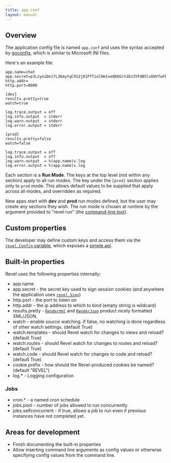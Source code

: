 ```yaml
---
title: app.conf
layout: manual
---
```


## Overview

The application config file is named `app.conf` and uses the syntax accepted by
[goconfig](https://github.com/robfig/config), which is similar to Microsoft
INI files.

Here's an example file:

	app.name=chat
	app.secret=pJLzyoiDe17L36mytqC912j81PfTiolHm1veQK6Grn1En3YFdB5lvEHVTwFEaWvj
	http.addr=
	http.port=9000

	[dev]
	results.pretty=true
	watch=true

	log.trace.output = off
	log.info.output  = stderr
	log.warn.output  = stderr
	log.error.output = stderr

	[prod]
	results.pretty=false
	watch=false

	log.trace.output = off
	log.info.output  = off
	log.warn.output  = %(app.name)s.log
	log.error.output = %(app.name)s.log

Each section is a **Run Mode**.  The keys at the top level (not within any
section) apply to all run modes.  The key under the `[prod]` section applies
only to `prod` mode.  This allows default values to be supplied that apply
across all modes, and overridden as required.

New apps start with **dev** and **prod** run modes defined, but the user may
create any sections they wish.  The run mode is chosen at runtime by the
argument provided to "revel run" (the [command-line tool](tool.html)).

## Custom properties

The developer may define custom keys and access them via the
[`revel.Config` variable](../docs/godoc/revel.html#variables), which exposes a
[simple api](../docs/godoc/config.html).

## Built-in properties

Revel uses the following properties internally:
* app.name
* app.secret - the secret key used to sign session cookies (and anywhere the
  application uses [`revel.Sign`](../docs/godoc/util.html#Sign))
* http.port - the port to listen on
* http.addr - the ip address to which to bind (empty string is wildcard)
* results.pretty - [`RenderXml`](../docs/godoc/controller.html#RenderXml) and
  [`RenderJson`](../docs/godoc/controller.html#RenderJson) product nicely formatted
  XML/JSON.
* watch - enable source watching.  if false, no watching is done regardless of other watch settings.  (default True)
* watch.templates - should Revel watch for changes to views and reload?  (default True)
* watch.routes - should Revel watch for changes to routes and reload?  (default True)
* watch.code - should Revel watch for changes to code and reload?  (default True)
* cookie.prefix - how should the Revel-produced cookies be named?  (default "REVEL")
* log.* - Logging configuration

### Jobs

* cron.* - a named cron schedule
* jobs.pool - number of jobs allowed to run concurrently
* jobs.selfconcurrent - if true, allows a job to run even if previous instances have not completed yet.


## Areas for development

* Finish documenting the built-in properties
* Allow inserting command line arguments as config values or otherwise
  specifying config values from the command line.

